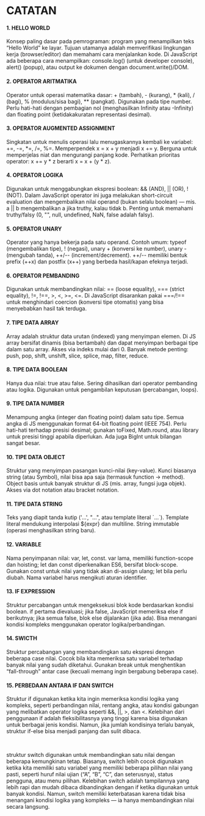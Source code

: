 
<h1>CATATAN</h1>

<h4>1. HELLO WORLD</h4>
<p>Konsep paling dasar pada pemrograman: program yang menampilkan teks “Hello World” ke layar. Tujuan utamanya adalah memverifikasi lingkungan kerja (browser/editor) dan memahami cara menjalankan kode. Di JavaScript ada beberapa cara menampilkan: console.log() (untuk developer console), alert() (popup), atau output ke dokumen dengan document.write()/DOM.</p> 

<h4>2. OPERATOR ARITMATIKA</h4>
<p>Operator untuk operasi matematika dasar: + (tambah), - (kurang), * (kali), / (bagi), % (modulus/sisa bagi), ** (pangkat). Digunakan pada tipe number. Perlu hati-hati dengan pembagian nol (menghasilkan Infinity atau -Infinity) dan floating point (ketidakakuratan representasi desimal).</p>

<h4>3. OPERATOR AUGMENTED ASSIGNMENT</h4>
<P>Singkatan untuk menulis operasi lalu menugaskannya kembali ke variabel: +=, -=, *=, /=, %=. Memperpendek x = x + y menjadi x += y. Berguna untuk memperjelas niat dan mengurangi panjang kode. Perhatikan prioritas operator: x += y * z berarti x = x + (y * z).</P>

<h4>4. OPERATOR LOGIKA</h4>
<P>Digunakan untuk menggabungkan ekspresi boolean: && (AND), || (OR), ! (NOT). Dalam JavaScript operator ini juga melakukan short-circuit evaluation dan mengembalikan nilai operand (bukan selalu boolean) — mis. a || b mengembalikan a jika truthy, kalau tidak b. Penting untuk memahami truthy/falsy (0, "", null, undefined, NaN, false adalah falsy).</P>

<h4>5. OPERATOR UNARY</h4>
<P>Operator yang hanya bekerja pada satu operand. Contoh umum: typeof (mengembalikan tipe), ! (negasi), unary + (konversi ke number), unary - (mengubah tanda), ++/-- (increment/decrement). ++/-- memiliki bentuk prefix (++x) dan postfix (x++) yang berbeda hasil/kapan efeknya terjadi.</P>

<h4>6. OPERATOR PEMBANDING</h4>
<P>Digunakan untuk membandingkan nilai: == (loose equality), === (strict equality), !=, !==, >, <, >=, <=. Di JavaScript disarankan pakai ===/!== untuk menghindari coercion (konversi tipe otomatis) yang bisa menyebabkan hasil tak terduga.</P>

<h4>7. TIPE DATA ARRAY</h4>
<P>Array adalah struktur data urutan (indexed) yang menyimpan elemen. Di JS array bersifat dinamis (bisa bertambah) dan dapat menyimpan berbagai tipe dalam satu array. Akses via indeks mulai dari 0. Banyak metode penting: push, pop, shift, unshift, slice, splice, map, filter, reduce.</P>

<h4>8. TIPE DATA BOOLEAN</h4>
<P>Hanya dua nilai: true atau false. Sering dihasilkan dari operator pembanding atau logika. Digunakan untuk pengambilan keputusan (percabangan, loops).</P>

<h4>9. TIPE DATA NUMBER</h4>
<P>Menampung angka (integer dan floating point) dalam satu tipe. Semua angka di JS menggunakan format 64-bit floating point (IEEE 754). Perlu hati-hati terhadap presisi desimal; gunakan toFixed, Math.round, atau library untuk presisi tinggi apabila diperlukan. Ada juga BigInt untuk bilangan sangat besar.</P>

<h4>10. TIPE DATA OBJECT</h4>
<P>Struktur yang menyimpan pasangan kunci-nilai (key-value). Kunci biasanya string (atau Symbol), nilai bisa apa saja (termasuk function → method). Object basis untuk banyak struktur di JS (mis. array, fungsi juga objek). Akses via dot notation atau bracket notation.</P>

<h4>11. TIPE DATA STRING</h4>
<P>Teks yang diapit tanda kutip ('...', "...", atau template literal `...`). Template literal mendukung interpolasi ${expr} dan multiline. String immutable (operasi menghasilkan string baru).</P>

<h4>12. VARIABLE</h4>
<P>Nama penyimpanan nilai: var, let, const. var lama, memiliki function-scope dan hoisting; let dan const diperkenalkan ES6, bersifat block-scope. Gunakan const untuk nilai yang tidak akan di-assign ulang; let bila perlu diubah. Nama variabel harus mengikuti aturan identifier.</P>

<h4>13. IF EXPRESSION</h4>
<P>Struktur percabangan untuk mengeksekusi blok kode berdasarkan kondisi boolean. if pertama dievaluasi; jika false, JavaScript memeriksa else if berikutnya; jika semua false, blok else dijalankan (jika ada). Bisa menangani kondisi kompleks menggunakan operator logika/perbandingan.</P>

<h4>14. SWICTH</h4>
<P>Struktur percabangan yang membandingkan satu ekspresi dengan beberapa case nilai. Cocok bila kita memeriksa satu variabel terhadap banyak nilai yang sudah diketahui. Gunakan break untuk menghentikan “fall-through” antar case (kecuali memang ingin bergabung beberapa case).</P>

<h4>15. PERBEDAAN ANTARA IF DAN SWITCH</h4>
 <p>Struktur if digunakan ketika kita ingin memeriksa kondisi logika yang kompleks, seperti perbandingan nilai, rentang angka, atau kondisi gabungan yang melibatkan operator logika seperti &&, ||, >, dan <. Kelebihan dari penggunaan if adalah fleksibilitasnya yang tinggi karena bisa digunakan untuk berbagai jenis kondisi. Namun, jika jumlah kondisinya terlalu banyak, struktur if-else bisa menjadi panjang dan sulit dibaca.</p>
<br>
<p>struktur switch digunakan untuk membandingkan satu nilai dengan beberapa kemungkinan tetap. Biasanya, switch lebih cocok digunakan ketika kita memiliki satu variabel yang memiliki beberapa pilihan nilai yang pasti, seperti huruf nilai ujian (“A”, “B”, “C”, dan seterusnya), status pengguna, atau menu pilihan. Kelebihan switch adalah tampilannya yang lebih rapi dan mudah dibaca dibandingkan dengan if ketika digunakan untuk banyak kondisi. Namun, switch memiliki keterbatasan karena tidak bisa menangani kondisi logika yang kompleks — ia hanya membandingkan nilai secara langsung.</p>
